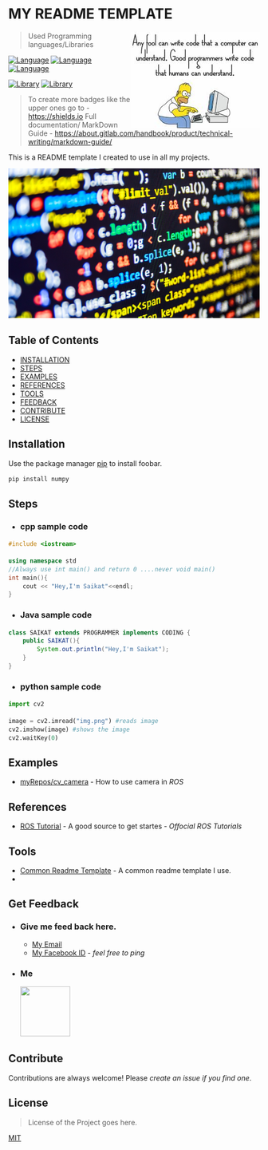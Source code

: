 # MY README TEMPLATE 

<img src="README_RES/icon.jpeg" align="right" />

> Used Programming languages/Libraries

[![Language](https://img.shields.io/badge/C%2B%2B-17-0000ff.svg)](https://isocpp.org/)
[![Language](https://img.shields.io/badge/python-3.5-009900.svg)](https://docs.python.org/3/)
[![Language](https://img.shields.io/badge/Java-18.9-8f00b3.svg)](https://www.java.com/en/)

[![Library](https://img.shields.io/badge/ROS-kinetic-006600.svg)](http://www.ros.org/)
[![Library](https://img.shields.io/badge/OpenCV-3.3.1-6600cc.svg)](https://opencv.org/)

> To create more badges like the upper ones go to - https://shields.io
> Full documentation/ MarkDown Guide - https://about.gitlab.com/handbook/product/technical-writing/markdown-guide/

This is a README template I created to use in all my projects.

<p align="center" >
<img src="README_RES/codesnippet.jpg" height="300" width="600">
</p>

## Table of Contents
- [INSTALLATION](#Installation)
- [STEPS](#Steps)
- [EXAMPLES](#Examples)
- [REFERENCES](#References)
- [TOOLS](#Tools)
- [FEEDBACK](#Get-Feedback)
- [CONTRIBUTE](#Contribute)
- [LICENSE](#License)

## Installation

Use the package manager [pip](https://pip.pypa.io/en/stable/) to install foobar.

```bash
pip install numpy
```

## Steps  

- ### cpp sample code

```cpp 
#include <iostream>

using namespace std
//Always use int main() and return 0 ....never void main()
int main(){
	cout << "Hey,I'm Saikat"<<endl;
}
```
- ### Java sample code

```java
class SAIKAT extends PROGRAMMER implements CODING {
	public SAIKAT(){
		System.out.println("Hey,I'm Saikat");
	}
}
```
- ### python sample code

```python
import cv2

image = cv2.imread("img.png") #reads image
cv2.imshow(image) #shows the image
cv2.waitKey(0)
```

## Examples

- [myRepos/cv_camera](https://github.com/Saikat2019/cv_camera) - How to use camera in *ROS*

## References

- [ROS Tutorial](http://wiki.ros.org/ROS/Tutorials) - A good source to get startes - *Offocial ROS Tutorials*

## Tools

- [Common Readme Template](https://github.com/Saikat2019/MY_README_TEMPLATE/blob/master/README.md) - A common readme template I use.
- 

## Get Feedback

 -	### Give me feed back here.
	 - [My Email](#email) 
	 - [My Facebook ID](https://www.facebook.com/profile.php?id=100011440244328) - *feel free to ping*
 -  ### Me
 	<p>
		<img src="https://scontent-bom1-1.xx.fbcdn.net/v/t1.0-9/47574379_824621541262513_325880162547662848_n.jpg?_nc_cat=107&_nc_oc=AQnlCMlo-QMFoJAGZjURtqsqx-9WKXjnTFBBnzNrRzPXOFT9GaXsCw_sCzVrFTn_Lvs&_nc_ht=scontent-bom1-1.xx&oh=70f82b34260b22d80b1dd4bad4d81f72&oe=5CC1FE8F" width="100" height="100" >
	</p>

## Contribute

Contributions are always welcome!
Please *create an issue if you find one*.

## License

>License of the Project goes here.

[MIT](https://choosealicense.com/licenses/mit/)
